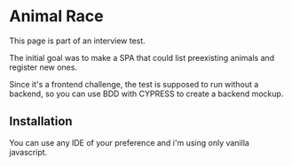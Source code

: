 # Animal Race

This page is part of an interview test.

The initial goal was to make a SPA that could list preexisting animals and register new ones.

Since it's a frontend challenge, the test is supposed to run without a backend, so you can use BDD with CYPRESS
to create a backend mockup.

## Installation

You can use any IDE of your preference and i'm using only vanilla javascript.
